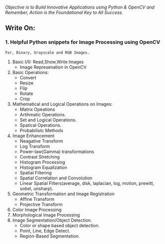 _Objective is to Build Innovative Applications using Python & OpenCV
and Remember, Action is the Foundational Key to All Success._

## Write On:
### 1. Helpful Python snippets for Image Processing using OpenCV
    For, Binary, Grayscale and RGB Images.
1. Basic I/0: Read,Show,Write Images
    - Image Represenation in OpenCV
2. Basic Operations:
    - Convert
    - Resize
    - Flip
    - Rotate
    - Crop
3. Mathematical and Logical Operations on Images:
    - Matrix Opeations
    - Artihmatic Operations.
    - Set and Logical Operations.
    - Spatical Operations.
    - Probabilistc Methods
4. Image Enhancement
    - Neagative Transform
    - Log Transform
    - Power-law(Gamma) transformations
    - Contrast Stretching
    - Histogram Processing
    - Histogram Equalization
    - Spatial Filtering
    - Spatial Correlation and Convolution
    - Linear Spatial Filters(average, disk, laplacian, log, motion, prewitt, sobel, unsharp).
5. Geometric Transformation and Image Registration
    - Affine Transform
    - Projective Transform
6. Color Image Processing
7. Morphological Image Processing
8. Image Segmentation/Object Detection.
    - Color or shape based object detection.
    - Point, Line, Edge Detect.
    - Region-Based Segmentation.
